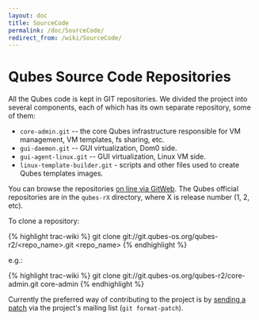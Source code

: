```yaml
---
layout: doc
title: SourceCode
permalink: /doc/SourceCode/
redirect_from: /wiki/SourceCode/
---
```


Qubes Source Code Repositories
==============================

All the Qubes code is kept in GIT repositories. We divided the project into several components, each of which has its own separate repository, some of them:

-   `core-admin.git` -- the core Qubes infrastructure responsible for VM management, VM templates, fs sharing, etc.
-   `gui-daemon.git` -- GUI virtualization, Dom0 side.
-   `gui-agent-linux.git` -- GUI virtualization, Linux VM side.
-   `linux-template-builder.git` - scripts and other files used to create Qubes templates images.

You can browse the repositories [on line via GitWeb](http://git.qubes-os.org/gitweb/). The Qubes official repositories are in the `qubes-rX` directory, where X is release number (1, 2, etc).

To clone a repository:

{% highlight trac-wiki %}
git clone git://git.qubes-os.org/qubes-r2/<repo_name>.git <repo_name>
{% endhighlight %}

e.g.:

{% highlight trac-wiki %}
git clone git://git.qubes-os.org/qubes-r2/core-admin.git core-admin
{% endhighlight %}

Currently the preferred way of contributing to the project is by [sending a patch](/wiki/DevelFaq#Q:HowdoIsubmitapatch) via the project's mailing list (`git format-patch`).
